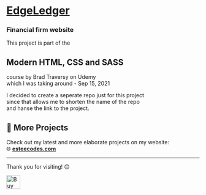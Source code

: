<h1><a href="https://esteecodes.github.io/EdgeLedger/" target="_blank">EdgeLedger</a></h1>
<h3>Financial firm website</h3>
<p>This project is part of the</p>
<h2>Modern HTML, CSS and SASS</h2>
<p>course by Brad Traversy on Udemy<br>
which I was taking around - Sep 15, 2021</p>

<p>I decided to create a seperate repo just for this project<br> 
  since that allows me to shorten the name of the repo <br>and hanse the link to the project.</p>

## 🔗 More Projects  
Check out my latest and more elaborate projects on my website:  
🌐 **[esteecodes.com](https://esteecodes.com)**  

---

Thank you for visiting! 😊  
  
<a href='https://ko-fi.com/esteecodes' target='_blank'><img height='36' style='border:0px;height:36px;' src='https://cdn.ko-fi.com/cdn/kofi2.png?v=3' border='0' alt='Buy Me a Coffee at ko-fi.com' /></a>

